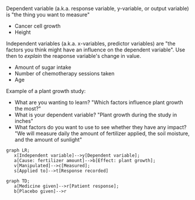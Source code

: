 Dependent variable (a.k.a. response variable, y-variable, or output variable) is "the thing you want to measure"
* Cancer cell growth
* Height

Independent variables (a.k.a. x-variables, predictor variables) are "the factors you think might have an influence on the dependent variable". Use then to *explain* the reaponse variable's change in value. 
* Amount of sugar intake
* Number of chemotherapy sessions taken
* Age

Example of a plant growth study: 
* What are you wanting to learn? "Which factors influence plant growth the most?"
* What is your dependent variable? "Plant growth during the study in inches"
* What factors do you want to use to see whether they have any impact? "We will measure daily the amount of fertilizer applied, the soil moisture, and the amount of sunlight"

```mermaid
graph LR;
   x[Independent variable]-->y[Dependent variable];
   a[Cause: fertilizer amount]-->b[Effect: plant growth];
   v[Manipulated]-->c[Measured];
   s[Applied to]-->t[Response recorded]
   
graph TD;
   a[Medicine given]-->r[Patient response];
   b[Placebo given]-->r
```